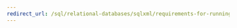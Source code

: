 ```yaml
---
redirect_url: /sql/relational-databases/sqlxml/requirements-for-running-sqlxml-examples?toc=%2fsql%2frelational-databases%2fsqlxml%2ftoc.json
---
```

